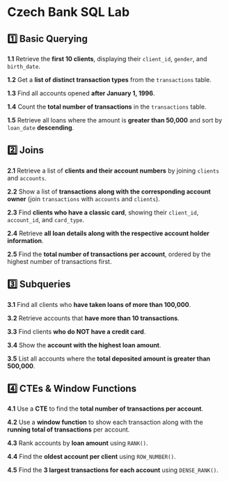 # Czech Bank SQL Lab


## 1️⃣ Basic Querying 

**1.1** Retrieve the **first 10 clients**, displaying their `client_id`, `gender`, and `birth_date`.

**1.2** Get a **list of distinct transaction types** from the `transactions` table.

**1.3** Find all accounts opened **after January 1, 1996**.

**1.4** Count the **total number of transactions** in the `transactions` table.

**1.5** Retrieve all loans where the amount is **greater than 50,000** and sort by `loan_date` **descending**.



## 2️⃣ Joins 

**2.1** Retrieve a list of **clients and their account numbers** by joining `clients` and `accounts`.

**2.2** Show a list of **transactions along with the corresponding account owner** (join `transactions` with `accounts` and `clients`).

**2.3** Find **clients who have a classic card**, showing their `client_id`, `account_id`, and `card_type`.

**2.4** Retrieve **all loan details along with the respective account holder information**.

**2.5** Find the **total number of transactions per account**, ordered by the highest number of transactions first.



## 3️⃣ Subqueries 

**3.1** Find all clients who **have taken loans of more than 100,000**.

**3.2** Retrieve accounts that **have more than 10 transactions**.

**3.3** Find clients **who do NOT have a credit card**.

**3.4** Show the **account with the highest loan amount**.

**3.5** List all accounts where the **total deposited amount is greater than 500,000**.



## 4️⃣ CTEs & Window Functions 

**4.1** Use a **CTE** to find the **total number of transactions per account**.

**4.2** Use a **window function** to show each transaction along with the **running total of transactions** per account.

**4.3** Rank accounts by **loan amount** using `RANK()`.

**4.4** Find the **oldest account per client** using `ROW_NUMBER()`.

**4.5** Find the **3 largest transactions for each account** using `DENSE_RANK()`.


